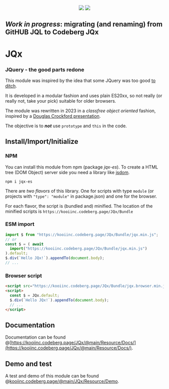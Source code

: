 <div align="center">
  <a href="https://bundlephobia.com/package/jqx-es@latest" rel="nofollow"
    ><img src="https://badgen.net/bundlephobia/min/jqx-es"></a>
  <a target="_blank" href="https://www.npmjs.com/package/jqx-es"
    ><img src="https://img.shields.io/npm/v/jqx-es.svg?labelColor=cb3837&logo=npm&color=dcfdd9"></a>
</div>

## *Work in progress*: migrating (and renaming) from GitHUB JQL to Codeberg JQx

# JQx

<h3>JQuery - the good parts redone</h3>

This module was inspired by the idea that some JQuery was too good <a target="_blank" href="http://youmightnotneedjquery.com/" rel="nofollow">to ditch</a>.

It is developed in a modular fashion and uses plain ES20xx, so not really (or really not, take your pick) suitable for older browsers.

The module was rewritten in 2023 in a <i>classfree object oriented</i> fashion, inspired by a <a target="_blank" href="https://youtu.be/XFTOG895C7c?t=2562">Douglas Crockford presentation</a>. 

The objective is to ***not*** use `prototype` and `this` in the code.

## Install/Import/Initialize

### NPM 
You can install this module from npm (package *jqx-es*). To create a HTML tree (DOM Object) server side you need a library like [jsdom](https://github.com/jsdom/jsdom).
```
npm i jqx-es
```

There are *two flavors* of this library. One for scripts with type `module` (or projects with `"type": "module"` in package.json) and one for the browser.

For each flavor, the script is (bundled and) minified. The location of the minified scripts is `https://kooiinc.codeberg.page/JQx/Bundle`

### ESM import
``` javascript
import $ from "https://kooiinc.codeberg.page/JQx/Bundle/jqx.min.js";
// or
const $ = ( await 
  import("https://kooiinc.codeberg.page/JQx/Bundle/jqx.min.js") 
).default;
$.div(`Hello JQx!`).appendTo(document.body);
// ...
```

### Browser script
``` html
<script src="https://kooiinc.codeberg.page/JQx/Bundle/jqx.browser.min.js"></script>
<script>
  const $ = JQx.default;
  $.div(`Hello JQx!`).appendTo(document.body);
  // ...
</script>
```
## Documentation
Documentation can be found @[https://kooiinc.codeberg.page/JQx/@main/Resource/Docs/](https://kooiinc.codeberg.page/JQx/@main/Resource/Docs/).

## Demo and test
A test and demo of this module can be found @[kooiinc.codeberg.page/@main/JQx/Resource/Demo](https://kooiinc.codeberg.page/JQx/@main/Resource/Demo/).
